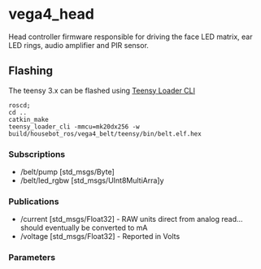 # vega4_head

Head controller firmware responsible for driving the face LED matrix, ear LED rings, audio amplifier and PIR sensor.

## Flashing

The teensy 3.x can be flashed using [Teensy Loader CLI](https://github.com/PaulStoffregen/teensy_loader_cli)

```
roscd;
cd ..
catkin_make
teensy_loader_cli -mmcu=mk20dx256 -w build/housebot_ros/vega4_belt/teensy/bin/belt.elf.hex
```

### Subscriptions

 * /belt/pump [std_msgs/Byte]
 * /belt/led_rgbw [std_msgs/UInt8MultiArra]y

### Publications

 * /current [std_msgs/Float32] - RAW units direct from analog read... should eventually be converted to mA
 * /voltage [std_msgs/Float32] - Reported in Volts

### Parameters
